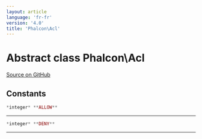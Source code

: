 ```yaml
---
layout: article
language: 'fr-fr'
version: '4.0'
title: 'Phalcon\Acl'
---
```


# Abstract class **Phalcon\Acl**

<a href="https://github.com/phalcon/cphalcon/tree/v3.4.0/phalcon/acl.zep" class="btn btn-default btn-sm">Source on GitHub</a>

## Constants

```php
*integer* **ALLOW**
```

* * *

```php
*integer* **DENY**
```

* * *